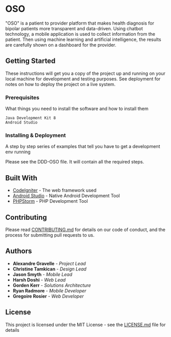 # OSO

"OSO" is a patient to provider platform that makes health diagnosis for bipolar patients more transparent and data-driven.  Using chatbot technology, a mobile application is used to collect information from the patient.  Then using machine learning and artificial intelligence, the results are carefully shown on a dashboard for the provider.

## Getting Started

These instructions will get you a copy of the project up and running on your local machine for development and testing purposes. See deployment for notes on how to deploy the project on a live system.

### Prerequisites

What things you need to install the software and how to install them

```
Java Development Kit 8
Android Studio
```

### Installing & Deployment

A step by step series of examples that tell you have to get a development env running

Please see the DDD-OSO file.  It will contain all the required steps.

## Built With

* [CodeIgniter](https://codeigniter.com/) - The web framework used
* [Android Studio](https://developer.android.com/studio/index.html) - Native Android Development Tool
* [PHPStorm](https://www.jetbrains.com/phpstorm/) - PHP Development Tool

## Contributing

Please read [CONTRIBUTING.md](https://gist.github.com/PurpleBooth/b24679402957c63ec426) for details on our code of conduct, and the process for submitting pull requests to us.

## Authors

* **Alexandre Gravelle** - *Project Lead*
* **Christine Tamkican** - *Design Lead*
* **Jason Smyth** - *Mobile Lead*
* **Harsh Doshi** - *Web Lead*
* **Gorden Kerr** - *Solutions Architecture*
* **Ryan Radmore** - *Mobile Developer*
* **Gregoire Rosier** - *Web Developer*

## License

This project is licensed under the MIT License - see the [LICENSE.md](LICENSE.md) file for details
